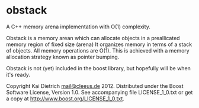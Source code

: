 obstack
=======

A C++ memory arena implementation with O(1) complexity.

Obstack is a memory arean which can allocate objects in
a preallicated memory region of fixed size (arena)
It organizes memory in terms of a stack of objects.
All memory operations are O(1). This is achieved
with a memory allocation strategy known as pointer bumping.

Obstack is not (yet) included in the boost library,
but hopefully will be when it's ready.


Copyright Kai Dietrich <mail@cleeus.de> 2012.
Distributed under the Boost Software License, Version 1.0.
See accompanying file LICENSE_1_0.txt or get a copy at
http://www.boost.org/LICENSE_1_0.txt.

